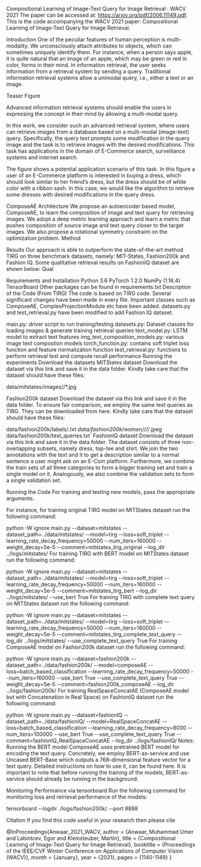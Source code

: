 Compositional Learning of Image-Text Query for Image Retrieval : WACV 2021
The paper can be accessed at: https://arxiv.org/pdf/2006.11149.pdf. This is the code accompanying the WACV 2021 paper: Compositional Learning of Image-Text Query for Image Retrieval.

Introduction
One of the peculiar features of human perception is multi-modality. We unconsciously attach attributes to objects, which can sometimes uniquely identify them. For instance, when a person says apple, it is quite natural that an image of an apple, which may be green or red in color, forms in their mind. In information retrieval, the user seeks information from a retrieval system by sending a query. Traditional information retrieval systems allow a unimodal query, i.e., either a text or an image.

Teaser Figure

Advanced information retrieval systems should enable the users in expressing the concept in their mind by allowing a multi-modal query.

In this work, we consider such an advanced retrieval system, where users can retrieve images from a database based on a multi-modal (image-text) query. Specifically, the query text prompts some modification in the query image and the task is to retrieve images with the desired modifications. This task has applications in the domain of E-Commerce search, surveillance systems and internet search.

The figure shows a potential application scenario of this task. In this figure a user of an E-Commerce platform is interested in buying a dress, which should look similar to her friend’s dress, but the dress should be of white color with a ribbon sash. In this case, we would like the algorithm to retrieve some dresses with desired modifications in the query dress.

ComposeAE Architecture
We propose an autoencoder based model, ComposeAE, to learn the composition of image and text query for retrieving images. We adopt a deep metric learning approach and learn a metric that pushes composition of source image and text query closer to the target images. We also propose a rotational symmetry constraint on the optimization problem. Method

Results
Our approach is able to outperform the state-of-the-art method TIRG on three benchmark datasets, namely: MIT-States, Fashion200k and Fashion IQ. Some qualitative retrieval results on FashionIQ dataset are shown below: Qual

Requirements and Installation
Python 3.6
PyTorch 1.2.0
NumPy (1.16.4)
TensorBoard
Other packages can be found in requirements.txt
Description of the Code (From TIRG)
The code is based on TIRG code. Several significant changes have been made in every file. Important classes such as ComposeAE, ComplexProjectionModule etc have been added. datasets.py and test_retrieval.py have been modified to add Fashion IQ dataset.

main.py: driver script to run training/testing
datasets.py: Dataset classes for loading images & generate training retrieval queries
text_model.py: LSTM model to extract text features
img_text_composition_models.py: various image text compostion models
torch_function.py: contains soft triplet loss function and feature normalization function
test_retrieval.py: functions to perform retrieval test and compute recall performance
Running the experiments
Download the datasets
MITStates dataset
Download the dataset via this link and save it in the data folder. Kindly take care that the dataset should have these files:

data/mitstates/images/<adj noun>/*.jpg

Fashion200k dataset
Download the dataset via this link and save it in the data folder. To ensure fair comparison, we employ the same test queries as TIRG. They can be downloaded from here. Kindly take care that the dataset should have these files:

data/fashion200k/labels/*.txt
data/fashion200k/women/<category>/<caption>/<id>/*.jpeg
data/fashion200k/test_queries.txt`
FashionIQ dataset
Download the dataset via this link and save it in the data folder. The dataset consists of three non-overlapping subsets, namely dress, top-tee and shirt. We join the two annotations with the text and it to get a description similar to a normal sentence a user might ask on an E-Com platform. Furthermore, we combine the train sets of all three categories to form a bigger training set and train a single model on it. Analogously, we also combine the validation sets to form a single validation set.

Running the Code
For training and testing new models, pass the appropriate arguments.

For instance, for training original TIRG model on MITStates dataset run the following command:

python -W ignore  main.py --dataset=mitstates --dataset_path=../data/mitstates/  --model=tirg --loss=soft_triplet --learning_rate_decay_frequency=50000 --num_iters=160000 --weight_decay=5e-5 --comment=mitstates_tirg_original --log_dir ../logs/mitstates/
For training TIRG with BERT model on MITStates dataset run the following command:

python -W ignore  main.py --dataset=mitstates --dataset_path=../data/mitstates/  --model=tirg --loss=soft_triplet --learning_rate_decay_frequency=50000 --num_iters=160000 --weight_decay=5e-5 --comment=mitstates_tirg_bert --log_dir ../logs/mitstates/ --use_bert True
For training TIRG with complete text query on MITStates dataset run the following command:

python -W ignore  main.py --dataset=mitstates --dataset_path=../data/mitstates/  --model=tirg --loss=soft_triplet --learning_rate_decay_frequency=50000 --num_iters=160000 --weight_decay=5e-5 --comment=mitstates_tirg_complete_text_query --log_dir ../logs/mitstates/ --use_complete_text_query True 
For training ComposeAE model on Fashion200k dataset run the following command:

python -W ignore  main.py --dataset=fashion200k --dataset_path=../data/fashion200k/  --model=composeAE --loss=batch_based_classification --learning_rate_decay_frequency=50000 --num_iters=160000 --use_bert True --use_complete_text_query True --weight_decay=5e-5 --comment=fashion200k_composeAE --log_dir ../logs/fashion200k/
For training RealSpaceConcatAE (ComposeAE model but with Concatenation in Real Space) on FashionIQ dataset run the following command:

python -W ignore  main.py --dataset=fashionIQ --dataset_path=../data/fashionIQ/  --model=RealSpaceConcatAE --loss=batch_based_classification --learning_rate_decay_frequency=8000 --num_iters=100000 --use_bert True --use_complete_text_query True --comment=fashionIQ_RealSpaceConcatAE --log_dir ../logs/fashionIQ/
Notes:
Running the BERT model
ComposeAE uses pretrained BERT model for encoding the text query. Concretely, we employ BERT-as-service and use Uncased BERT-Base which outputs a 768-dimensional feature vector for a text query. Detailed instructions on how to use it, can be found here. It is important to note that before running the training of the models, BERT-as-service should already be running in the background.

Monitoring Performance via tensorboard
Run the following command for monitoring loss and retrieval performance of the models:

tensorboard --logdir ./logs/fashion200k/ --port 8898

Citation
If you find this code useful in your research then please cite

@InProceedings{Anwaar_2021_WACV,
    author    = {Anwaar, Muhammad Umer and Labintcev, Egor and Kleinsteuber, Martin},
    title     = {Compositional Learning of Image-Text Query for Image Retrieval},
    booktitle = {Proceedings of the IEEE/CVF Winter Conference on Applications of Computer Vision (WACV)},
    month     = {January},
    year      = {2021},
    pages     = {1140-1149}
}
